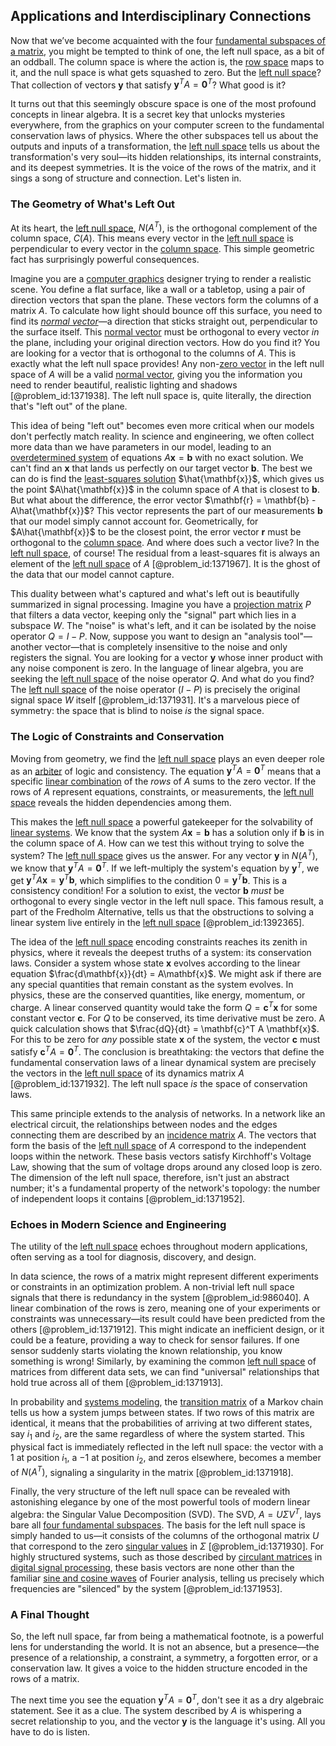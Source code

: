 ## Applications and Interdisciplinary Connections

Now that we’ve become acquainted with the four [fundamental subspaces of a matrix](@article_id:155131), you might be tempted to think of one, the left null space, as a bit of an oddball. The column space is where the action is, the [row space](@article_id:148337) maps to it, and the null space is what gets squashed to zero. But the [left null space](@article_id:151748)? That collection of vectors $\mathbf{y}$ that satisfy $\mathbf{y}^T A = \mathbf{0}^T$? What good is it?

It turns out that this seemingly obscure space is one of the most profound concepts in linear algebra. It is a secret key that unlocks mysteries everywhere, from the graphics on your computer screen to the fundamental conservation laws of physics. Where the other subspaces tell us about the outputs and inputs of a transformation, the [left null space](@article_id:151748) tells us about the transformation's very soul—its hidden relationships, its internal constraints, and its deepest symmetries. It is the voice of the rows of the matrix, and it sings a song of structure and connection. Let's listen in.

### The Geometry of What's Left Out

At its heart, the [left null space](@article_id:151748), $N(A^T)$, is the orthogonal complement of the column space, $C(A)$. This means every vector in the [left null space](@article_id:151748) is perpendicular to every vector in the [column space](@article_id:150315). This simple geometric fact has surprisingly powerful consequences.

Imagine you are a [computer graphics](@article_id:147583) designer trying to render a realistic scene. You define a flat surface, like a wall or a tabletop, using a pair of direction vectors that span the plane. These vectors form the columns of a matrix $A$. To calculate how light should bounce off this surface, you need to find its *[normal vector](@article_id:263691)*—a direction that sticks straight out, perpendicular to the surface itself. This [normal vector](@article_id:263691) must be orthogonal to every vector *in* the plane, including your original direction vectors. How do you find it? You are looking for a vector that is orthogonal to the columns of $A$. This is exactly what the left null space provides! Any non-[zero vector](@article_id:155695) in the left null space of $A$ will be a valid [normal vector](@article_id:263691), giving you the information you need to render beautiful, realistic lighting and shadows [@problem_id:1371938]. The left null space is, quite literally, the direction that's "left out" of the plane.

This idea of being "left out" becomes even more critical when our models don't perfectly match reality. In science and engineering, we often collect more data than we have parameters in our model, leading to an [overdetermined system](@article_id:149995) of equations $A\mathbf{x} = \mathbf{b}$ with no exact solution. We can't find an $\mathbf{x}$ that lands us perfectly on our target vector $\mathbf{b}$. The best we can do is find the [least-squares solution](@article_id:151560) $\hat{\mathbf{x}}$, which gives us the point $A\hat{\mathbf{x}}$ in the column space of $A$ that is closest to $\mathbf{b}$. But what about the difference, the error vector $\mathbf{r} = \mathbf{b} - A\hat{\mathbf{x}}$? This vector represents the part of our measurements $\mathbf{b}$ that our model simply cannot account for. Geometrically, for $A\hat{\mathbf{x}}$ to be the closest point, the error vector $\mathbf{r}$ must be orthogonal to the [column space](@article_id:150315). And where does such a vector live? In the [left null space](@article_id:151748), of course! The residual from a least-squares fit is always an element of the [left null space](@article_id:151748) of $A$ [@problem_id:1371967]. It is the ghost of the data that our model cannot capture.

This duality between what's captured and what's left out is beautifully summarized in signal processing. Imagine you have a [projection matrix](@article_id:153985) $P$ that filters a data vector, keeping only the "signal" part which lies in a subspace $W$. The "noise" is what's left, and it can be isolated by the noise operator $Q = I - P$. Now, suppose you want to design an "analysis tool"—another vector—that is completely insensitive to the noise and only registers the signal. You are looking for a vector $\mathbf{y}$ whose inner product with any noise component is zero. In the language of linear algebra, you are seeking the [left null space](@article_id:151748) of the noise operator $Q$. And what do you find? The [left null space](@article_id:151748) of the noise operator ($I-P$) is precisely the original signal space $W$ itself [@problem_id:1371931]. It's a marvelous piece of symmetry: the space that is blind to noise *is* the signal space.

### The Logic of Constraints and Conservation

Moving from geometry, we find the [left null space](@article_id:151748) plays an even deeper role as an [arbiter](@article_id:172555) of logic and consistency. The equation $\mathbf{y}^T A = \mathbf{0}^T$ means that a specific [linear combination](@article_id:154597) of the *rows* of $A$ sums to the zero vector. If the rows of $A$ represent equations, constraints, or measurements, the [left null space](@article_id:151748) reveals the hidden dependencies among them.

This makes the [left null space](@article_id:151748) a powerful gatekeeper for the solvability of [linear systems](@article_id:147356). We know that the system $A\mathbf{x} = \mathbf{b}$ has a solution only if $\mathbf{b}$ is in the column space of $A$. How can we test this without trying to solve the system? The [left null space](@article_id:151748) gives us the answer. For any vector $\mathbf{y}$ in $N(A^T)$, we know that $\mathbf{y}^T A = \mathbf{0}^T$. If we left-multiply the system's equation by $\mathbf{y}^T$, we get $\mathbf{y}^T A \mathbf{x} = \mathbf{y}^T \mathbf{b}$, which simplifies to the condition $0 = \mathbf{y}^T \mathbf{b}$. This is a consistency condition! For a solution to exist, the vector $\mathbf{b}$ *must* be orthogonal to every single vector in the left null space. This famous result, a part of the Fredholm Alternative, tells us that the obstructions to solving a linear system live entirely in the [left null space](@article_id:151748) [@problem_id:1392365].

The idea of the [left null space](@article_id:151748) encoding constraints reaches its zenith in physics, where it reveals the deepest truths of a system: its conservation laws. Consider a system whose state $\mathbf{x}$ evolves according to the linear equation $\frac{d\mathbf{x}}{dt} = A\mathbf{x}$. We might ask if there are any special quantities that remain constant as the system evolves. In physics, these are the conserved quantities, like energy, momentum, or charge. A linear conserved quantity would take the form $Q = \mathbf{c}^T \mathbf{x}$ for some constant vector $\mathbf{c}$. For $Q$ to be conserved, its time derivative must be zero. A quick calculation shows that $\frac{dQ}{dt} = \mathbf{c}^T A \mathbf{x}$. For this to be zero for *any* possible state $\mathbf{x}$ of the system, the vector $\mathbf{c}$ must satisfy $\mathbf{c}^T A = \mathbf{0}^T$. The conclusion is breathtaking: the vectors that define the fundamental conservation laws of a linear dynamical system are precisely the vectors in the [left null space](@article_id:151748) of its dynamics matrix $A$ [@problem_id:1371932]. The left null space *is* the space of conservation laws.

This same principle extends to the analysis of networks. In a network like an electrical circuit, the relationships between nodes and the edges connecting them are described by an [incidence matrix](@article_id:263189) $A$. The vectors that form the basis of the [left null space](@article_id:151748) of $A$ correspond to the independent loops within the network. These basis vectors satisfy Kirchhoff's Voltage Law, showing that the sum of voltage drops around any closed loop is zero. The dimension of the left null space, therefore, isn't just an abstract number; it's a fundamental property of the network's topology: the number of independent loops it contains [@problem_id:1371952].

### Echoes in Modern Science and Engineering

The utility of the [left null space](@article_id:151748) echoes throughout modern applications, often serving as a tool for diagnosis, discovery, and design.

In data science, the rows of a matrix might represent different experiments or constraints in an optimization problem. A non-trivial left null space signals that there is redundancy in the system [@problem_id:986040]. A linear combination of the rows is zero, meaning one of your experiments or constraints was unnecessary—its result could have been predicted from the others [@problem_id:1371912]. This might indicate an inefficient design, or it could be a feature, providing a way to check for sensor failures. If one sensor suddenly starts violating the known relationship, you know something is wrong! Similarly, by examining the common [left null space](@article_id:151748) of matrices from different data sets, we can find "universal" relationships that hold true across all of them [@problem_id:1371913].

In probability and [systems modeling](@article_id:196714), the [transition matrix](@article_id:145931) of a Markov chain tells us how a system jumps between states. If two rows of this matrix are identical, it means that the probabilities of arriving at two different states, say $i_1$ and $i_2$, are the same regardless of where the system started. This physical fact is immediately reflected in the left null space: the vector with a $1$ at position $i_1$, a $-1$ at position $i_2$, and zeros elsewhere, becomes a member of $N(A^T)$, signaling a singularity in the matrix [@problem_id:1371918].

Finally, the very structure of the left null space can be revealed with astonishing elegance by one of the most powerful tools of modern linear algebra: the Singular Value Decomposition (SVD). The SVD, $A = U\Sigma V^T$, lays bare all [four fundamental subspaces](@article_id:154340). The basis for the left null space is simply handed to us—it consists of the columns of the orthogonal matrix $U$ that correspond to the zero [singular values](@article_id:152413) in $\Sigma$ [@problem_id:1371930]. For highly structured systems, such as those described by [circulant matrices](@article_id:190485) in [digital signal processing](@article_id:263166), these basis vectors are none other than the familiar [sine and cosine waves](@article_id:180787) of Fourier analysis, telling us precisely which frequencies are "silenced" by the system [@problem_id:1371953].

### A Final Thought

So, the left null space, far from being a mathematical footnote, is a powerful lens for understanding the world. It is not an absence, but a presence—the presence of a relationship, a constraint, a symmetry, a forgotten error, or a conservation law. It gives a voice to the hidden structure encoded in the rows of a matrix.

The next time you see the equation $\mathbf{y}^T A = \mathbf{0}^T$, don't see it as a dry algebraic statement. See it as a clue. The system described by $A$ is whispering a secret relationship to you, and the vector $\mathbf{y}$ is the language it's using. All you have to do is listen.
